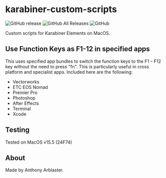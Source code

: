 # karabiner-custom-scripts

![GitHub release](https://img.shields.io/github/release/aarblaster/karabiner-custom-scripts.svg)
![GitHub All Releases](https://img.shields.io/github/downloads/aarblaster/karabiner-custom-scripts/total.svg)
![GitHub](https://img.shields.io/github/license/aarblaster/karabiner-custom-scripts.svg)

 Custom scripts for Karabiner Elements on MacOS.
 
## Use Function Keys as F1-12 in specified apps

This uses specified app bundles to switch the function keys to the F1 – F12 key without the need to press "fn".
This is particularly useful in cross platform and specialist apps.
Included here are the following:
- Vectorworks
- ETC EOS Nomad
- Premier Pro
- Photoshop
- After Effects
- Terminal
- Xcode

## Testing
Tested on MacOS v15.5 (24F74)

## About
Made by Anthony Arblaster.
